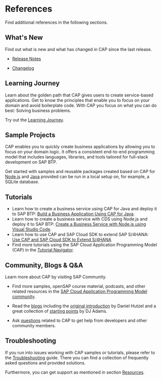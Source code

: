 <!-- loiod2ee648522044ea19d3b5126c29692b5 -->

# References

Find additional references in the following sections.

<a name="loio5c6e5cf501b14004870358fbc00effc4"/>

<!-- loio5c6e5cf501b14004870358fbc00effc4 -->

## What's New

Find out what is new and what has changed in CAP since the last release.

-   [Release Notes](https://cap.cloud.sap/docs/releases/)

-   [Changelog](https://cap.cloud.sap/docs/releases/changelog/)


<a name="loio047c4a01f0b44d37be13231b183e8920"/>

<!-- loio047c4a01f0b44d37be13231b183e8920 -->

## Learning Journey

Learn about the golden path that CAP gives users to create service-based applications. Get to know the principles that enable you to focus on your domain and avoid boilerplate code. With CAP you focus on what you can do best: Solving business problems.

Try out the [Learning Journey](https://help.sap.com/doc/221f8f84afef43d29ad37ef2af0c4adf/latest/en-US/972e35035f404685ba6bb54b03f7c167.html).

<a name="loio964cd11bc8fa44dcb21d4d21dcb9d030"/>

<!-- loio964cd11bc8fa44dcb21d4d21dcb9d030 -->

## Sample Projects

CAP enables you to quickly create business applications by allowing you to focus on your domain logic. It offers a consistent end-to-end programming model that includes languages, libraries, and tools tailored for full-stack development on SAP BTP.

Get started with samples and reusable packages created based on CAP for [Node.js](https://github.com/SAP-samples/cloud-cap-samples) and [Java](https://github.com/SAP-samples/cloud-cap-samples-java) provided can be run in a local setup on, for example, a SQLite database.

<a name="loio5ec8c983a0bf43b4a13186fcf59015fc"/>

<!-- loio5ec8c983a0bf43b4a13186fcf59015fc -->

## Tutorials

-   Learn how to create a business service using CAP for Java and deploy it to SAP BTP: [Build a Business Application Using CAP for Java](https://developers.sap.com/mission.cap-java-app.html).
-   Learn how to create a business service with CDS using Node.js and deploy it to SAP BTP: [Create a Business Service with Node.js using Visual Studio Code](https://developers.sap.com/mission.cp-starter-extensions-cap.html).
-   Learn how to use CAP and SAP Cloud SDK to extend SAP S/4HANA: [Use CAP and SAP Cloud SDK to Extend S/4HANA](https://developers.sap.com/mission.cap-s4hana-cloud-extension.html)
-   Find more tutorials using the SAP Cloud Application Programming Model \(CAP\) in the [Tutorial Navigator](https://developers.sap.com/tutorial-navigator.html?tag=software-product-function:sap-cloud-application-programming-model).


<a name="loio3854933fc6dd48deabd161c6ab337d1f"/>

<!-- loio3854933fc6dd48deabd161c6ab337d1f -->

## Community, Blogs & Q&A

Learn more about CAP by visiting SAP Community.

-   Find more samples, openSAP course material, podcasts, and other related resources in the [SAP Cloud Application Programming Model community](https://community.sap.com/topics/cloud-application-programming).

-   Read the [blogs](https://blogs.sap.com/tags/9f13aee1-834c-4105-8e43-ee442775e5ce/) including the [original introduction](https://blogs.sap.com/2018/06/05/introducing-the-new-application-programming-model-for-sap-cloud-platform/) by Daniel Hutzel and a great collection of [starting points](https://blogs.sap.com/2018/10/10/application-programming-model-start-here/) by DJ Adams.

-   Ask [questions](https://answers.sap.com/questions/ask.html?primaryTagId=9f13aee1-834c-4105-8e43-ee442775e5ce&topics=Visual%20Studio%20Code&b=%3Cp%3E%3Cb%3EYour%20environment%20(run%20the%20following%20commands):%3C/b%3E%3C/p%3E%3Cul%3E%3Cli%3Ecds%20-v%3C/li%3E%3Cli%3Enode%20-v%3C/li%3E%3Cli%3Ejava%20-version%20(if%20applicable)%3C/li%3E%3C/ul%3E%3Cp%3E%3Cb%3ESteps%20to%20reproduce:%3C/b%3E%3C/p%3E%3Cul%3E%3Cli%3Ecommand%20line%20used%3C/li%3E%3Cli%3Eactions%20in%20IDE%3C/li%3E%3C/ul%3E%3Cp%3E%3Cb%3EAdditional%20information%20(if%20applicable):%3C/b%3E%3C/p%3E%3Cul%3E%3Cli%3Eproject%20files%3C/li%3E%3Cli%3Elogs%3C/li%3E%3Cli%3Escreenshots%3C/li%3E%3Cli%3E...%3C/li%3E%3C/ul%3E) related to CAP to get help from developers and other community members.


<a name="loio9f5e0e517e54489eae5f4ed1ab4d248f"/>

<!-- loio9f5e0e517e54489eae5f4ed1ab4d248f -->

## Troubleshooting

If you run into issues working with CAP samples or tutorials, please refer to the [Troubleshooting](https://cap.cloud.sap/docs/resources/troubleshooting) guide. There you can find a collection of frequently asked questions and provided solutions.

Furthermore, you can get support as mentioned in section [Resources](https://cap.cloud.sap/docs/resources).

